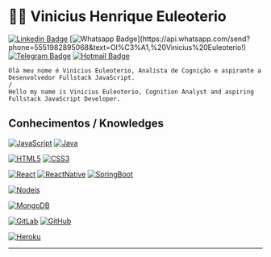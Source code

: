 # :man_technologist: Vinicius Henrique Euleoterio

[![Linkedin Badge](https://img.shields.io/badge/-LinkedIn-blue?style=flat-square&logo=Linkedin&logoColor=white&link=https://www.linkedin.com/in/vinicius-euleoterio-38147ab1/)](https://www.linkedin.com/in/vinicius-euleoterio-38147ab1/)
[![Whatsapp Badge](https://img.shields.io/badge/-Whatsapp-4CA143?style=flat-square&labelColor=4CA143&logo=whatsapp&logoColor=white&link=https://api.whatsapp.com/send?phone=5551982895068&text=Ol%C3%A1,%20Vinicius%20Euleoterio!)](https://api.whatsapp.com/send?phone=5551982895068&text=Ol%C3%A1,%20Vinicius%20Euleoterio!)
[![Telegram Badge](https://img.shields.io/badge/-Telegram-1ca0f1?style=flat-square&labelColor=1ca0f1&logo=telegram&logoColor=white&link=https://t.me/viniciuseuleoterio)](https://t.me/viniciuseuleoterio)
[![Hotmail Badge](https://img.shields.io/badge/-Hotmail-0078D4?style=flat-square&logo=microsoft-outlook&logoColor=white&link=mailto:vinicius.euleoterio@hotmail.com)](mailto:vinicius.euleoterio@hotmail.com)

    Olá meu nome é Vinicius Euleoterio, Analista de Cognição e aspirante a Desenvolvedor Fullstack JavaScript.
    /
    Hello my name is Vinicius Euleoterio, Cognition Analyst and aspiring Fullstack JavaScript Developer.

## Conhecimentos / Knowledges

[![JavaScript](https://img.shields.io/badge/-JavaScript-black?style=flat-square&logo=javascript&link=https://github.com/euleoterio/)](https://github.com/euleoterio/)
[![Java](https://img.shields.io/badge/-Java-black?style=flat-square&logo=java&link=https://github.com/euleoterio/)](https://github.com/euleoterio/)


[![HTML5](https://img.shields.io/badge/-HTML5-E34F26?style=flat-square&logo=html5&logoColor=white&link=https://github.com/euleoterio/)](https://github.com/euleoterio/)
[![CSS3](https://img.shields.io/badge/-CSS3-1572B6?style=flat-square&logo=css3&link=https://github.com/euleoterio/)](https://github.com/euleoterio/)

[![React](https://img.shields.io/badge/-React-black?style=flat-square&logo=react&link=https://github.com/euleoterio/)](https://github.com/euleoterio/)
[![ReactNative](https://img.shields.io/badge/-ReactNative-black?style=flat-square&logo=react&link=https://github.com/euleoterio/)](https://github.com/euleoterio/)
[![SpringBoot](https://img.shields.io/badge/-Spring-black?style=flat-square&logo=spring&link=https://github.com/euleoterio/)](https://github.com/euleoterio/)

[![Nodejs](https://img.shields.io/badge/-Nodejs-black?style=flat-square&logo=Node.js&link=https://github.com/euleoterio/)](https://github.com/euleoterio/)

[![MongoDB](https://img.shields.io/badge/-MongoDB-black?style=flat-square&logo=mongodb&link=https://github.com/euleoterio/)](https://github.com/euleoterio/)

[![GitLab](https://img.shields.io/badge/-GitLab-FCA121?style=flat-square&logo=gitlab&link=https://github.com/euleoterio/)](https://github.com/euleoterio/)
[![GitHub](https://img.shields.io/badge/-GitHub-181717?style=flat-square&logo=github&link=https://github.com/euleoterio/)](https://github.com/euleoterio/)

[![Heroku](https://img.shields.io/badge/-Heroku-430098?style=flat-square&logo=heroku&link=https://github.com/euleoterio/)](https://github.com/euleoterio/)

---
